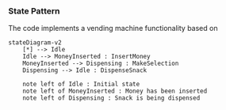 ### State Pattern

The code implements a vending machine functionality based on 


```mermaid
stateDiagram-v2
    [*] --> Idle
    Idle --> MoneyInserted : InsertMoney
    MoneyInserted --> Dispensing : MakeSelection
    Dispensing --> Idle : DispenseSnack
    
    note left of Idle : Initial state
    note left of MoneyInserted : Money has been inserted
    note left of Dispensing : Snack is being dispensed
```